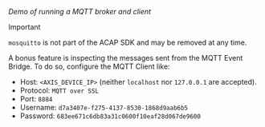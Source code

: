 _Demo of running a MQTT broker and client_

> [!IMPORTANT]
> `mosquitto` is not part of the ACAP SDK and may be removed at any time.

A bonus feature is inspecting the messages sent from the MQTT Event Bridge.
To do so, configure the MQTT Client like:

<!-- TODO: Don't use hard coded secrets -->
- Host: `<AXIS_DEVICE_IP>` (neither `localhost` nor `127.0.0.1` are accepted).
- Protocol: `MQTT over SSL`
- Port: `8884`
- Username: `d7a3407e-f275-4137-8530-1868d9aab6b5`
- Password: `683ee671c6db83a31c0600f10eaf28d067de9600`
